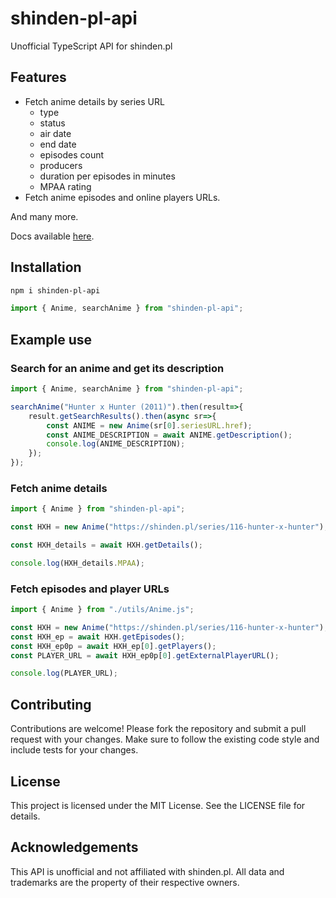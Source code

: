 # shinden-pl-api
Unofficial TypeScript API for shinden.pl

## Features
- Fetch anime details by series URL
    - type
    - status
    - air date
    - end date
    - episodes count
    - producers
    - duration per episodes in minutes
    - MPAA rating
- Fetch anime episodes and online players URLs.

And many more.

Docs available [here](https://tsugumik.github.io/shinden-pl-api).

## Installation
```bash
npm i shinden-pl-api
```
```ts
import { Anime, searchAnime } from "shinden-pl-api";
```

## Example use

### Search for an anime and get its description
```ts
import { Anime, searchAnime } from "shinden-pl-api";

searchAnime("Hunter x Hunter (2011)").then(result=>{
    result.getSearchResults().then(async sr=>{
        const ANIME = new Anime(sr[0].seriesURL.href);
        const ANIME_DESCRIPTION = await ANIME.getDescription();
        console.log(ANIME_DESCRIPTION);
    });
});
```

### Fetch anime details
```ts
import { Anime } from "shinden-pl-api";

const HXH = new Anime("https://shinden.pl/series/116-hunter-x-hunter");

const HXH_details = await HXH.getDetails();

console.log(HXH_details.MPAA);
```

### Fetch episodes and player URLs
```ts
import { Anime } from "./utils/Anime.js";

const HXH = new Anime("https://shinden.pl/series/116-hunter-x-hunter");
const HXH_ep = await HXH.getEpisodes();
const HXH_ep0p = await HXH_ep[0].getPlayers();
const PLAYER_URL = await HXH_ep0p[0].getExternalPlayerURL();

console.log(PLAYER_URL); 
```

## Contributing
Contributions are welcome! Please fork the repository and submit a pull request with your changes. Make sure to follow the existing code style and include tests for your changes.

## License
This project is licensed under the MIT License. See the LICENSE file for details.

## Acknowledgements
This API is unofficial and not affiliated with shinden.pl. All data and trademarks are the property of their respective owners.